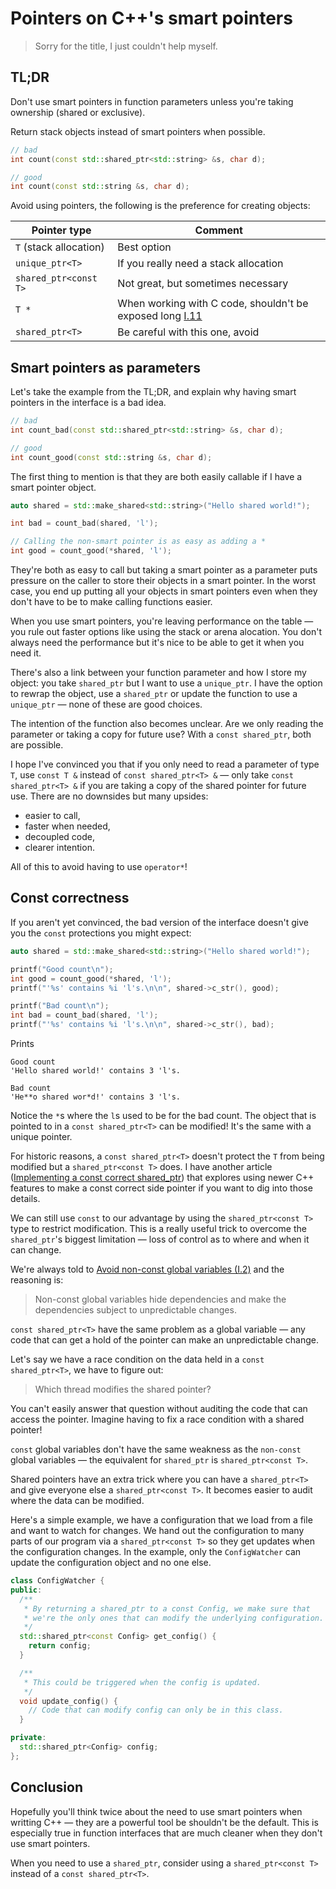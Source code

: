 # Pointers on C++'s smart pointers

> Sorry for the title, I just couldn't help myself.

## TL;DR

Don't use smart pointers in function parameters unless you're taking
ownership (shared or exclusive).

Return stack objects instead of smart pointers when possible.

```c++
// bad
int count(const std::shared_ptr<std::string> &s, char d);

// good
int count(const std::string &s, char d);
```

Avoid using pointers, the following is the preference for creating
objects:

| Pointer type           | Comment                                                                                                                         |
|------------------------|---------------------------------------------------------------------------------------------------------------------------------|
| `T` (stack allocation) | Best option                                                                                                                     |
| `unique_ptr<T>`        | If you really need a stack allocation                                                                                           |
| `shared_ptr<const T>`  | Not great, but sometimes necessary                                                                                              |
| `T *`                  | When working with C code, shouldn't be exposed long [I.11](https://isocpp.github.io/CppCoreGuidelines/CppCoreGuidelines#Ri-raw) |
| `shared_ptr<T>`        | Be careful with this one, avoid                                                                                                 |


## Smart pointers as parameters

Let's take the example from the TL;DR, and explain why having smart
pointers in the interface is a bad idea.

```c++
// bad
int count_bad(const std::shared_ptr<std::string> &s, char d);

// good
int count_good(const std::string &s, char d);
```

The first thing to mention is that they are both easily callable if I
have a smart pointer object.

```c++
auto shared = std::make_shared<std::string>("Hello shared world!");

int bad = count_bad(shared, 'l');

// Calling the non-smart pointer is as easy as adding a *
int good = count_good(*shared, 'l');
```

They're both as easy to call but taking a smart pointer as a parameter
puts pressure on the caller to store their objects in a smart
pointer. In the worst case, you end up putting all your objects in
smart pointers even when they don't have to be to make calling
functions easier.

When you use smart pointers, you're leaving performance on the table —
you rule out faster options like using the stack or arena
alocation. You don't always need the performance but it's nice to be
able to get it when you need it.

There's also a link between your function parameter and how I store my
object: you take `shared_ptr` but I want to use a `unique_ptr`. I have
the option to rewrap the object, use a `shared_ptr` or update the
function to use a `unique_ptr` — none of these are good choices.

The intention of the function also becomes unclear. Are we only
reading the parameter or taking a copy for future use? With a `const
shared_ptr`, both are possible.

I hope I've convinced you that if you only need to read a parameter of
type `T`, use `const T &` instead of `const shared_ptr<T> &` — only
take `const shared_ptr<T> &` if you are taking a copy of the shared
pointer for future use. There are no downsides but many upsides:

- easier to call,
- faster when needed,
- decoupled code,
- clearer intention.

All of this to avoid having to use `operator*`!

## Const correctness

If you aren't yet convinced, the bad version of the interface doesn't
give you the `const` protections you might expect:

```c++
auto shared = std::make_shared<std::string>("Hello shared world!");

printf("Good count\n");
int good = count_good(*shared, 'l');
printf("'%s' contains %i 'l's.\n\n", shared->c_str(), good);

printf("Bad count\n");
int bad = count_bad(shared, 'l');
printf("'%s' contains %i 'l's.\n\n", shared->c_str(), bad);
```

Prints

```
Good count
'Hello shared world!' contains 3 'l's.

Bad count
'He**o shared wor*d!' contains 3 'l's.
```

Notice the `*`s where the `l`s used to be for the bad count. The
object that is pointed to in a `const shared_ptr<T>` can be modified!
It's the same with a unique pointer.

For historic reasons, a `const shared_ptr<T>` doesn't protect the `T`
from being modified but a `shared_ptr<const T>` does. I have another
article ([Implementing a const correct shared_ptr](../const-correct-shared-ptr/index.html)) that explores
using newer C++ features to make a const correct side pointer if you
want to dig into those details.

We can still use `const` to our advantage by using the
`shared_ptr<const T>` type to restrict modification. This is a really
useful trick to overcome the `shared_ptr`'s biggest limitation — loss
of control as to where and when it can change.

We're always told to [Avoid non-const global variables (I.2)](https://isocpp.github.io/CppCoreGuidelines/CppCoreGuidelines#Ri-global) and
the reasoning is:

> Non-const global variables hide dependencies and make the
> dependencies subject to unpredictable changes.

`const shared_ptr<T>` have the same problem as a global variable — any
code that can get a hold of the pointer can make an unpredictable
change.

Let's say we have a race condition on the data held in a `const
shared_ptr<T>`, we have to figure out:

> Which thread modifies the shared pointer?

You can't easily answer that question without auditing the code that
can access the pointer. Imagine having to fix a race condition with a
shared pointer!

`const` global variables don't have the same weakness as the
`non-const` global variables — the equivalent for `shared_ptr` is
`shared_ptr<const T>`.

Shared pointers have an extra trick where you can have a
`shared_ptr<T>` and give everyone else a `shared_ptr<const T>`. It
becomes easier to audit where the data can be modified.

Here's a simple example, we have a configuration that we load from a
file and want to watch for changes. We hand out the configuration to
many parts of our program via a `shared_ptr<const T>` so they get
updates when the configuration changes. In the example, only the
`ConfigWatcher` can update the configuration object and no one else.

```c++
class ConfigWatcher {
public:
  /**
   * By returning a shared_ptr to a const Config, we make sure that
   * we're the only ones that can modify the underlying configuration.
   */
  std::shared_ptr<const Config> get_config() {
    return config;
  }

  /**
   * This could be triggered when the config is updated.
   */
  void update_config() {
    // Code that can modify config can only be in this class.
  }

private:
  std::shared_ptr<Config> config;
};
```

## Conclusion

Hopefully you'll think twice about the need to use smart pointers when
writting C++ — they are a powerful tool be shouldn't be the
default. This is especially true in function interfaces that are much
cleaner when they don't use smart pointers.

When you need to use a `shared_ptr`, consider using a
`shared_ptr<const T>` instead of a `const shared_ptr<T>`.
